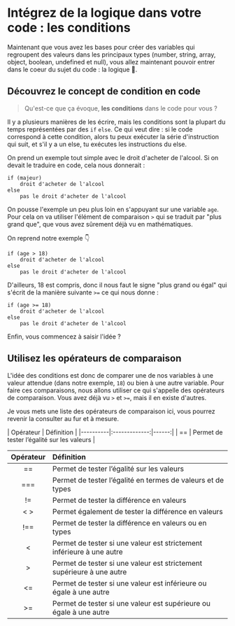 # Intégrez de la logique dans votre code : les conditions 

Maintenant que vous avez les bases pour créer des variables qui regroupent des valeurs dans les principaux types (number, string, array, object, boolean, undefined et null), vous allez maintenant pouvoir entrer dans le coeur du sujet du code : la logique 🧠.

## Découvrez le concept de condition en code

> Qu'est-ce que ça évoque, **les conditions** dans le code pour vous ?

Il y a plusieurs manières de les écrire, mais les conditions sont la plupart du temps représentées par des `if` `else`. Ce qui veut dire : si le code correspond à cette condition, alors tu peux exécuter la série d'instruction qui suit, et s'il y a un else, tu exécutes les instructions du else. 

On prend un exemple tout simple avec le droit d'acheter de l'alcool. Si on devait le traduire en code, cela nous donnerait :

```
if (majeur)
    droit d'acheter de l'alcool
else
    pas le droit d'acheter de l'alcool
```

On pousse l'exemple un peu plus loin en s'appuyant sur une variable `age`. Pour cela on va utiliser l'élément de comparaison `>` qui se traduit par "plus grand que", que vous avez sûrement déjà vu en mathématiques.

On reprend notre exemple 👇
```
if (age > 18)
    droit d'acheter de l'alcool
else
    pas le droit d'acheter de l'alcool
```

D'ailleurs, 18 est compris, donc il nous faut le signe "plus grand ou égal" qui s'écrit de la manière suivante `>=` ce qui nous donne : 
```
if (age >= 18)
    droit d'acheter de l'alcool
else
    pas le droit d'acheter de l'alcool
```

Enfin, vous commencez à saisir l'idée ? 

## Utilisez les opérateurs de comparaison

L'idée des conditions est donc de comparer une de nos variables à une valeur attendue (dans notre exemple, `18`) ou bien à une autre variable. Pour faire ces comparaisons, nous allons utiliser ce qui s'appelle des opérateurs de comparaison. Vous avez déjà vu `>` et `>=`, mais il en existe d'autres.

Je vous mets une liste des opérateurs de comparaison ici, vous pourrez revenir la consulter au fur et à mesure.

| Opérateur | Définition |
 |----------|:-------------:|------:| 
 | == | Permet de tester l’égalité sur les valeurs |

Opérateur | Définition
:-: |:- 
== | Permet de tester l’égalité sur les valeurs
===	| Permet de tester l’égalité en termes de valeurs et de types
!=	| Permet de tester la différence en valeurs
< >	| Permet également de tester la différence en valeurs
!==	| Permet de tester la différence en valeurs ou en types
<	| Permet de tester si une valeur est strictement inférieure à une autre
\>	| Permet de tester si une valeur est strictement supérieure à une autre
<=	| Permet de tester si une valeur est inférieure ou égale à une autre
\>=	| Permet de tester si une valeur est supérieure ou égale à une autre

